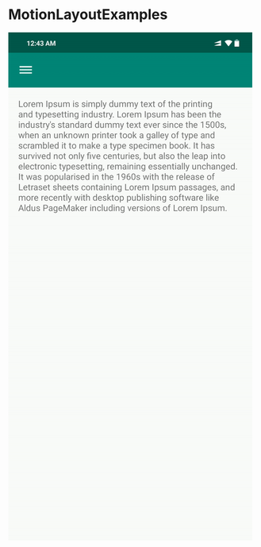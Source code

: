 # MotionLayoutExamples
![](https://github.com/kunal52/MotionLayoutExamples/blob/master/Navigation%20Menu%20Animation%20Using%20MotionLayout.gif)
